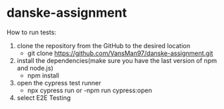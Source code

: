 # danske-assignment
How to run tests:
1. clone the repository from the GitHub to the desired location
    - git clone https://github.com/VansMan97/danske-assignment.git
2. install the dependencies(make sure you have the last version of npm and node.js)
    - npm install
3. open the cypress test runner
    - npx cypress run 
    or
    -npm run cypress:open
4. select E2E Testing
